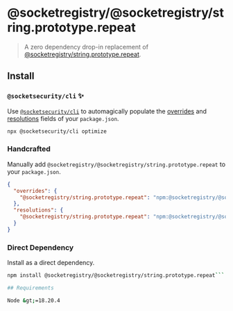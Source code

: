 # @socketregistry/@socketregistry/string.prototype.repeat

> A zero dependency drop-in replacement of
> [@socketregistry/string.prototype.repeat](https://www.npmjs.com/package/@socketregistry/string.prototype.repeat).

## Install

### `@socketsecurity/cli` :sparkles:

Use [`@socketsecurity/cli`](https://www.npmjs.com/package/@socketsecurity/cli)
to automagically populate the
[overrides](https://docs.npmjs.com/cli/v9/configuring-npm/package-json#overrides)
and [resolutions](https://yarnpkg.com/configuration/manifest#resolutions) fields
of your `package.json`.

```sh
npx @socketsecurity/cli optimize
```

### Handcrafted

Manually add `@socketregistry/@socketregistry/string.prototype.repeat` to your
`package.json`.

```json
{
  "overrides": {
    "@socketregistry/string.prototype.repeat": "npm:@socketregistry/@socketregistry/string.prototype.repeat@^1"
  },
  "resolutions": {
    "@socketregistry/string.prototype.repeat": "npm:@socketregistry/@socketregistry/string.prototype.repeat@^1"
  }
}
```

### Direct Dependency

Install as a direct dependency.

````sh
npm install @socketregistry/@socketregistry/string.prototype.repeat```

## Requirements

Node &gt;=18.20.4
````
